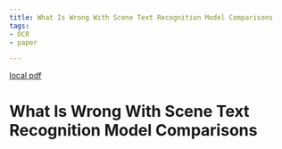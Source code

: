 ```yaml
---
title: What Is Wrong With Scene Text Recognition Model Comparisons
tags:
- OCR
- paper

---
```


[local pdf](../../../pdfs/What%20Is%20Wrong%20With%20Scene%20Text%20Recognition%20Model%20Comparisons.pdf)

# What Is Wrong With Scene Text Recognition Model Comparisons
